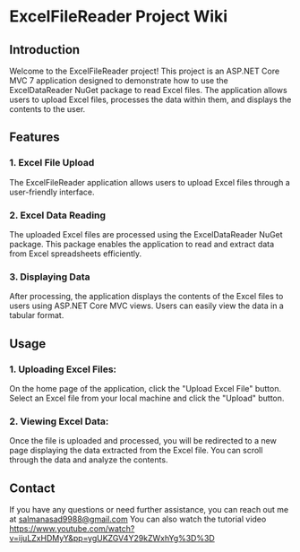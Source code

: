 # ExcelFileReader Project Wiki
## Introduction
Welcome to the ExcelFileReader project! This project is an ASP.NET Core MVC 7 application designed to demonstrate how to use the ExcelDataReader NuGet package to read Excel files. The application allows users to upload Excel files, processes the data within them, and displays the contents to the user.

## Features
### 1. Excel File Upload
The ExcelFileReader application allows users to upload Excel files through a user-friendly interface.

### 2. Excel Data Reading
The uploaded Excel files are processed using the ExcelDataReader NuGet package. This package enables the application to read and extract data from Excel spreadsheets efficiently.

### 3. Displaying Data
After processing, the application displays the contents of the Excel files to users using ASP.NET Core MVC views. Users can easily view the data in a tabular format.

## Usage
### 1. Uploading Excel Files:
On the home page of the application, click the "Upload Excel File" button. Select an Excel file from your local machine and click the "Upload" button.

### 2. Viewing Excel Data:
Once the file is uploaded and processed, you will be redirected to a new page displaying the data extracted from the Excel file. You can scroll through the data and analyze the contents.

## Contact
If you have any questions or need further assistance, you can reach out me at salmanasad9988@gmail.com
You can also watch the tutorial video https://www.youtube.com/watch?v=ijuLZxHDMyY&pp=ygUKZGV4Y29kZWxhYg%3D%3D
